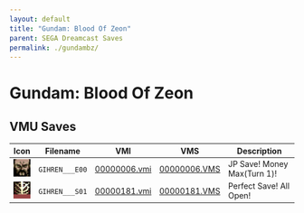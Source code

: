 ```yaml
---
layout: default
title: "Gundam: Blood Of Zeon"
parent: SEGA Dreamcast Saves
permalink: ./gundambz/
---
```

# Gundam: Blood Of Zeon

## VMU Saves

| Icon | Filename | VMI | VMS | Description |
|------|----------|-----|-----|-------------|
| ![Gundam: Blood Of Zeon](../icons/GIHREN___E00.GIF) | `GIHREN___E00` | [00000006.vmi](00000006.vmi) | [00000006.VMS](00000006.VMS) | JP Save! Money Max(Turn 1)! |
| ![Gundam: Blood Of Zeon](../icons/GIHREN___S01.GIF) | `GIHREN___S01` | [00000181.vmi](00000181.vmi) | [00000181.VMS](00000181.VMS) | Perfect Save! All Open! |
